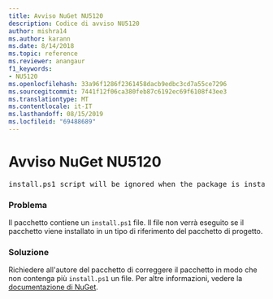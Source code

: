 ```yaml
---
title: Avviso NuGet NU5120
description: Codice di avviso NU5120
author: mishra14
ms.author: karann
ms.date: 8/14/2018
ms.topic: reference
ms.reviewer: anangaur
f1_keywords:
- NU5120
ms.openlocfilehash: 33a96f1286f2361458dacb9edbc3cd7a55ce7296
ms.sourcegitcommit: 7441f12f06ca380feb87c6192ec69f6108f43ee3
ms.translationtype: MT
ms.contentlocale: it-IT
ms.lasthandoff: 08/15/2019
ms.locfileid: "69488689"
---
```

# <a name="nuget-warning-nu5120"></a>Avviso NuGet NU5120
<pre>install.ps1 script will be ignored when the package is installed after the migration.</pre>

### <a name="issue"></a>Problema

Il pacchetto contiene un `install.ps1` file. Il file non verrà eseguito se il pacchetto viene installato in un tipo di riferimento del pacchetto di progetto.


### <a name="solution"></a>Soluzione

Richiedere all'autore del pacchetto di correggere il pacchetto in modo che non contenga più `install.ps1` un file. Per altre informazioni, vedere la [documentazione di NuGet](https://docs.microsoft.com/en-us/nuget/consume-packages/migrate-packages-config-to-package-reference).

